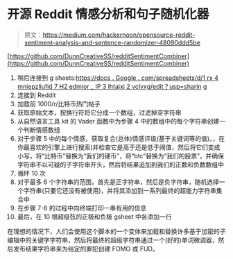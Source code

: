 # 开源 Reddit 情感分析和句子随机化器

> 原文：<https://medium.com/hackernoon/opensource-reddit-sentiment-analysis-and-sentence-randomizer-48090ddd5be>

[https://github.com/DunnCreativeSS/redditSentimentCombiner](https://github.com/DunnCreativeSS/redditSentimentCombiner)

1.  稍后连接到 g sheets:[https://docs . Google . com/spreadsheets/d/1 rx 4 mniepzliufid 7 H2 edmior _ IP 3 lhtajxj 2 vclvxg/edit？usp=sharin](https://docs.google.com/spreadsheets/d/1rX4mniePZLIUCIFd7H2EdMioR_ip3LhtAjxJ2VclvXg/edit?usp=sharing) g
2.  连接到 Reddit
3.  加载前 1000/r/比特币热门帖子
4.  获取原始文本，按换行符将它分成一个数组，过滤掉空字符串
5.  从自然语言工具 kit 的 Vader 函数中为步骤 4 中的数组中的每个字符串创建一个判断情感数组
6.  对于步骤 5 中的每个情感，获取复合(总体)情感评级(基于关键词等的值)。，在你最喜欢的引擎上进行搜索)并检查它是高于还是低于阈值，然后将它们变成小写，将“比特币”替换为“我们的硬币”，将“btc”替换为“我们的股票”，并确保字符串不以可疑的子字符串开头，然后将结果追加到我们的正数和负数数组中
7.  循环 10 次
8.  对于最多 6 个字符串的范围，首先是正字符串，然后是负字符串，随机选择一个字符串(只要它还没有被使用)，并将其添加到一系列最终的超能力字符串集合中
9.  在步骤 7-8 的过程中向终端打印一串有用的信息
10.  最后，在 10 根超级弦的正极和负极 gsheet 中各添加一行

在理想的情况下，人们会使用这个脚本的一个变体来加载和替换许多基于加密的子编辑中的关键字字符串，然后将最终的超级字符串通过一个(好的)单词微调器，然后发布结果字符串来为给定的罪犯创建 FOMO 或 FUD。